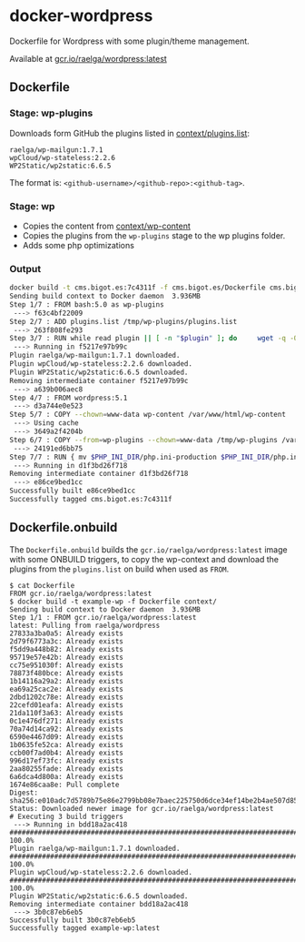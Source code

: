 # docker-wordpress

Dockerfile for Wordpress with some plugin/theme management.

Available at [gcr.io/raelga/wordpress:latest](gcr.io/raelga/wordpress)

## Dockerfile

### Stage: wp-plugins

Downloads form GitHub the plugins listed in [context/plugins.list](context/plugins.list):

```
raelga/wp-mailgun:1.7.1
wpCloud/wp-stateless:2.2.6
WP2Static/wp2static:6.6.5
```

The format is: `<github-username>/<github-repo>:<github-tag>`.

### Stage: wp

- Copies the content from [context/wp-content](context/wp-content)
- Copies the plugins from the `wp-plugins` stage to the wp plugins folder.
- Adds some php optimizations

### Output

```bash
docker build -t cms.bigot.es:7c4311f -f cms.bigot.es/Dockerfile cms.bigot.es/context
Sending build context to Docker daemon  3.936MB
Step 1/7 : FROM bash:5.0 as wp-plugins
 ---> f63c4bf22009
Step 2/7 : ADD plugins.list /tmp/wp-plugins/plugins.list
 ---> 263f808fe293
Step 3/7 : RUN while read plugin || [ -n "$plugin" ]; do     wget -q -O - https://github.com/${plugin/\:*/}/archive/${plugin/*:/}.tar.gz     | tar zx -C /tmp/wp-plugins     && echo "Plugin ${plugin} downloaded.";     done < /tmp/wp-plugins/plugins.list
 ---> Running in f5217e97b99c
Plugin raelga/wp-mailgun:1.7.1 downloaded.
Plugin wpCloud/wp-stateless:2.2.6 downloaded.
Plugin WP2Static/wp2static:6.6.5 downloaded.
Removing intermediate container f5217e97b99c
 ---> a639b006aec8
Step 4/7 : FROM wordpress:5.1
 ---> d3a744e0e523
Step 5/7 : COPY --chown=www-data wp-content /var/www/html/wp-content
 ---> Using cache
 ---> 3649a2f4204b
Step 6/7 : COPY --from=wp-plugins --chown=www-data /tmp/wp-plugins /var/www/html/wp-content/plugins/
 ---> 24191ed6bb75
Step 7/7 : RUN { mv $PHP_INI_DIR/php.ini-production $PHP_INI_DIR/php.ini;               echo 'opcache.memory_consumption=64';           echo 'opcache.max_accelerated_files=4000';              echo 'opcache.revalidate_freq=10';      } > /usr/local/etc/php/conf.d/opcache-recommended.ini
 ---> Running in d1f3bd26f718
Removing intermediate container d1f3bd26f718
 ---> e86ce9bed1cc
Successfully built e86ce9bed1cc
Successfully tagged cms.bigot.es:7c4311f
```

## Dockerfile.onbuild

The `Dockerfile.onbuild` builds the `gcr.io/raelga/wordpress:latest` image with some ONBUILD triggers, to copy the wp-context and download the plugins from the `plugins.list` on build when used as `FROM`.

```
$ cat Dockerfile 
FROM gcr.io/raelga/wordpress:latest
$ docker build -t example-wp -f Dockerfile context/
Sending build context to Docker daemon  3.936MB
Step 1/1 : FROM gcr.io/raelga/wordpress:latest
latest: Pulling from raelga/wordpress
27833a3ba0a5: Already exists 
2d79f6773a3c: Already exists 
f5dd9a448b82: Already exists 
95719e57e42b: Already exists 
cc75e951030f: Already exists 
78873f480bce: Already exists 
1b14116a29a2: Already exists 
ea69a25cac2e: Already exists 
2dbd1202c78e: Already exists 
22cefd01eafa: Already exists 
21da110f3a63: Already exists 
0c1e476df271: Already exists 
70a74d14ca92: Already exists 
6590e4467d09: Already exists 
1b0635fe52ca: Already exists 
ccb00f7ad0b4: Already exists 
996d17ef73fc: Already exists 
2aa80255fade: Already exists 
6a6dca4d800a: Already exists 
1674e86caa8e: Pull complete 
Digest: sha256:e010adc7d5789b75e86e2799bb08e7baec225750d6dce34ef14be2b4ae507d85
Status: Downloaded newer image for gcr.io/raelga/wordpress:latest
# Executing 3 build triggers
 ---> Running in bdd18a2ac418
######################################################################## 100.0%
Plugin raelga/wp-mailgun:1.7.1 downloaded.
######################################################################## 100.0%
Plugin wpCloud/wp-stateless:2.2.6 downloaded.
######################################################################## 100.0%
Plugin WP2Static/wp2static:6.6.5 downloaded.
Removing intermediate container bdd18a2ac418
 ---> 3b0c87eb6eb5
Successfully built 3b0c87eb6eb5
Successfully tagged example-wp:latest
```
